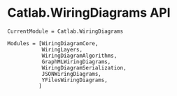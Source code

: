 # Catlab.WiringDiagrams API
```@meta
CurrentModule = Catlab.WiringDiagrams
```

```@autodocs
Modules = [WiringDiagramCore,
           WiringLayers,
           WiringDiagramAlgorithms,
           GraphMLWiringDiagrams,
           WiringDiagramSerialization,
           JSONWiringDiagrams,
           YFilesWiringDiagrams,
          ]
```
